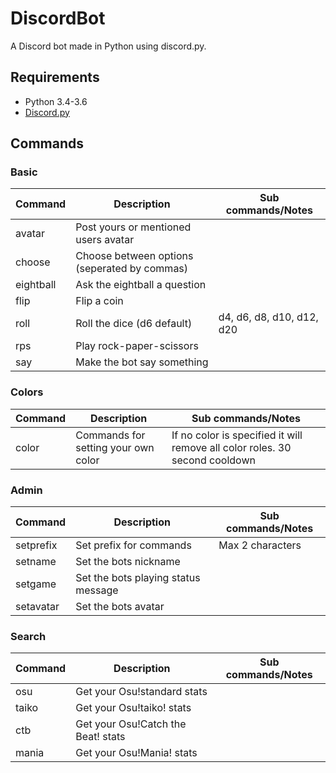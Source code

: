 # DiscordBot
A Discord bot made in Python using discord.py.

## Requirements
- Python 3.4-3.6
- [Discord.py](https://github.com/Rapptz/discord.py)

## Commands
### Basic
|Command|Description|Sub commands/Notes|
|---|---|---|
|avatar|Post yours or mentioned users avatar||
|choose|Choose between options (seperated by commas)||
|eightball|Ask the eightball a question||
|flip|Flip a coin||
|roll|Roll the dice (d6 default)|d4, d6, d8, d10, d12, d20|
|rps|Play rock-paper-scissors||
|say|Make the bot say something||
### Colors
|Command|Description|Sub commands/Notes|
|---|---|---|
|color|Commands for setting your own color|If no color is specified it will remove all color roles. 30 second cooldown|
### Admin
|Command|Description|Sub commands/Notes|
|---|---|---|
|setprefix|Set prefix for commands|Max 2 characters|
|setname|Set the bots nickname||
|setgame|Set the bots playing status message||
|setavatar|Set the bots avatar||
### Search
|Command|Description|Sub commands/Notes|
|---|---|---|
|osu|Get your Osu!standard stats||
|taiko|Get your Osu!taiko! stats||
|ctb|Get your Osu!Catch the Beat! stats||
|mania|Get your Osu!Mania! stats||
